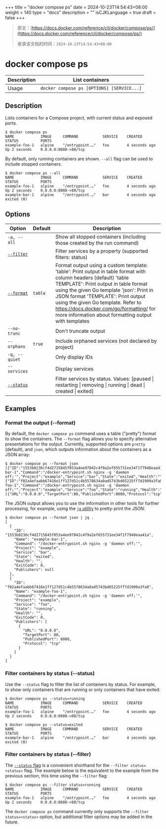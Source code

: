 +++
title = "docker compose ps"
date = 2024-10-23T14:54:43+08:00
weight = 140
type = "docs"
description = ""
isCJKLanguage = true
draft = false
+++

> 原文：[https://docs.docker.com/reference/cli/docker/compose/ps/](https://docs.docker.com/reference/cli/docker/compose/ps/)
>
> 收录该文档的时间：`2024-10-23T14:54:43+08:00`

# docker compose ps

| Description | List containers                            |
| :---------- | ------------------------------------------ |
| Usage       | `docker compose ps [OPTIONS] [SERVICE...]` |

## Description

Lists containers for a Compose project, with current status and exposed ports.



```console
$ docker compose ps
NAME            IMAGE     COMMAND           SERVICE    CREATED         STATUS          PORTS
example-foo-1   alpine    "/entrypoint.…"   foo        4 seconds ago   Up 2 seconds    0.0.0.0:8080->80/tcp
```

By default, only running containers are shown. `--all` flag can be used to include stopped containers.



```console
$ docker compose ps --all
NAME            IMAGE     COMMAND           SERVICE    CREATED         STATUS          PORTS
example-foo-1   alpine    "/entrypoint.…"   foo        4 seconds ago   Up 2 seconds    0.0.0.0:8080->80/tcp
example-bar-1   alpine    "/entrypoint.…"   bar        4 seconds ago   exited (0)
```

## Options

| Option                                                       | Default | Description                                                  |
| ------------------------------------------------------------ | ------- | ------------------------------------------------------------ |
| `-a, --all`                                                  |         | Show all stopped containers (including those created by the run command) |
| [`--filter`](https://docs.docker.com/reference/cli/docker/compose/ps/#filter) |         | Filter services by a property (supported filters: status)    |
| [`--format`](https://docs.docker.com/reference/cli/docker/compose/ps/#format) | `table` | Format output using a custom template: 'table': Print output in table format with column headers (default) 'table TEMPLATE': Print output in table format using the given Go template 'json': Print in JSON format 'TEMPLATE': Print output using the given Go template. Refer to https://docs.docker.com/go/formatting/ for more information about formatting output with templates |
| `--no-trunc`                                                 |         | Don't truncate output                                        |
| `--orphans`                                                  | `true`  | Include orphaned services (not declared by project)          |
| `-q, --quiet`                                                |         | Only display IDs                                             |
| `--services`                                                 |         | Display services                                             |
| [`--status`](https://docs.docker.com/reference/cli/docker/compose/ps/#status) |         | Filter services by status. Values: [paused \| restarting \| removing \| running \| dead \| created \| exited] |

## Examples

### Format the output (--format)

By default, the `docker compose ps` command uses a table ("pretty") format to show the containers. The `--format` flag allows you to specify alternative presentations for the output. Currently, supported options are `pretty` (default), and `json`, which outputs information about the containers as a JSON array:



```console
$ docker compose ps --format json
[{"ID":"1553b0236cf4d2715845f053a4ee97042c4f9a2ef655731ee34f1f7940eaa41a","Name":"example-bar-1","Command":"/docker-entrypoint.sh nginx -g 'daemon off;'","Project":"example","Service":"bar","State":"exited","Health":"","ExitCode":0,"Publishers":null},{"ID":"f02a4efaabb67416e1ff127d51c4b5578634a0ad5743bd65225ff7d1909a3fa0","Name":"example-foo-1","Command":"/docker-entrypoint.sh nginx -g 'daemon off;'","Project":"example","Service":"foo","State":"running","Health":"","ExitCode":0,"Publishers":[{"URL":"0.0.0.0","TargetPort":80,"PublishedPort":8080,"Protocol":"tcp"}]}]
```

The JSON output allows you to use the information in other tools for further processing, for example, using the [`jq` utility](https://stedolan.github.io/jq/) to pretty-print the JSON:



```console
$ docker compose ps --format json | jq .
[
  {
    "ID": "1553b0236cf4d2715845f053a4ee97042c4f9a2ef655731ee34f1f7940eaa41a",
    "Name": "example-bar-1",
    "Command": "/docker-entrypoint.sh nginx -g 'daemon off;'",
    "Project": "example",
    "Service": "bar",
    "State": "exited",
    "Health": "",
    "ExitCode": 0,
    "Publishers": null
  },
  {
    "ID": "f02a4efaabb67416e1ff127d51c4b5578634a0ad5743bd65225ff7d1909a3fa0",
    "Name": "example-foo-1",
    "Command": "/docker-entrypoint.sh nginx -g 'daemon off;'",
    "Project": "example",
    "Service": "foo",
    "State": "running",
    "Health": "",
    "ExitCode": 0,
    "Publishers": [
      {
        "URL": "0.0.0.0",
        "TargetPort": 80,
        "PublishedPort": 8080,
        "Protocol": "tcp"
      }
    ]
  }
]
```

### Filter containers by status (--status)

Use the `--status` flag to filter the list of containers by status. For example, to show only containers that are running or only containers that have exited:



```console
$ docker compose ps --status=running
NAME            IMAGE     COMMAND           SERVICE    CREATED         STATUS          PORTS
example-foo-1   alpine    "/entrypoint.…"   foo        4 seconds ago   Up 2 seconds    0.0.0.0:8080->80/tcp

$ docker compose ps --status=exited
NAME            IMAGE     COMMAND           SERVICE    CREATED         STATUS          PORTS
example-bar-1   alpine    "/entrypoint.…"   bar        4 seconds ago   exited (0)
```

### Filter containers by status (--filter)

The [`--status` flag](https://docs.docker.com/reference/cli/docker/compose/ps/#status) is a convenient shorthand for the `--filter status=<status>` flag. The example below is the equivalent to the example from the previous section, this time using the `--filter` flag:



```console
$ docker compose ps --filter status=running
NAME            IMAGE     COMMAND           SERVICE    CREATED         STATUS          PORTS
example-foo-1   alpine    "/entrypoint.…"   foo        4 seconds ago   Up 2 seconds    0.0.0.0:8080->80/tcp
```

The `docker compose ps` command currently only supports the `--filter status=<status>` option, but additional filter options may be added in the future.
